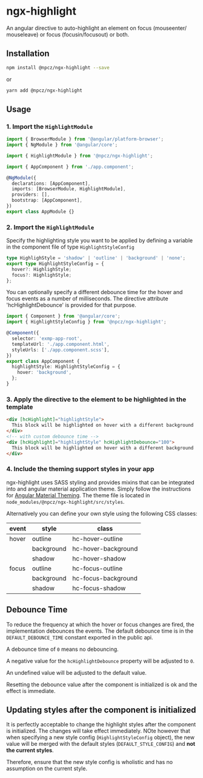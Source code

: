 # ngx-highlight

An angular directive to auto-highlight an element on focus (mouseenter/
mouseleave) or focus (focusin/focusout) or both.

## Installation

```sh
npm install @npcz/ngx-highlight --save
```

or

```sh
yarn add @npcz/ngx-highlight
```

## Usage

### 1. Import the `HighlightModule`

```ts
import { BrowserModule } from '@angular/platform-browser';
import { NgModule } from '@angular/core';

import { HighlightModule } from '@npcz/ngx-highlight';

import { AppComponent } from './app.component';

@NgModule({
  declarations: [AppComponent],
  imports: [BrowserModule, HighlightModule],
  providers: [],
  bootstrap: [AppComponent],
})
export class AppModule {}
```

### 2. Import the `HighlightModule`

Specify the highlighting style you want to be applied by defining a variable in
the component file of type `HighlightStyleConfig`

```ts
type HighlighStyle = 'shadow' | 'outline' | 'background' | 'none';
export type HighlightStyleConfig = {
  hover?: HighlighStyle;
  focus?: HighlighStyle;
};
```

You can optionally specify a different debounce time for the hover and focus
events as a number of milliseconds. The directive attribute 'hcHighlightDebounce'
is provided for that purpose.

```ts
import { Component } from '@angular/core';
import { HighlightStyleConfig } from '@npcz/ngx-highlight';

@Component({
  selector: 'exmp-app-root',
  templateUrl: './app.component.html',
  styleUrls: ['./app.component.scss'],
})
export class AppComponent {
  highlightStyle: HighlightStyleConfig = {
    hover: 'background',
  };
}
```

### 3. Apply the directive to the element to be highlighted in the template

```html
<div [hcHighlight]="highlightStyle">
  This block will be highlighted on hover with a different background
</div>
<!-- with custom debounce time -->
<div [hcHighlight]="highlightStyle" hcHighlightDebounce="100">
  This block will be highlighted on hover with a different background
</div>
```

### 4. Include the theming support styles in your app

ngx-highlight uses SASS styling and provides mixins that can be integrated into
and angular material application theme. Simply follow the instructions for
[Angular Material Theming](https://material.angular.io/guide/theming). The theme
file is located in `node_modules/@npcz/ngx-highlight/src/styles`.

Alternatively you can define your own style using the following CSS classes:

| event | style      | class               |
| ----- | ---------- | ------------------- |
| hover | outline    | hc-hover-outline    |
|       | background | hc-hover-background |
|       | shadow     | hc-hover-shadow     |
| focus | outline    | hc-focus-outline    |
|       | background | hc-focus-background |
|       | shadow     | hc-focus-shadow     |

## Debounce Time

To reduce the frequency at which the hover or focus changes are fired, the
implementation debounces the events. The default debounce time is in the
`DEFAULT_DEBOUNCE_TIME` constant exported in the public api.

A debounce time of `0` means no debouncing.

A negative value for the `hcHighlightDebounce` property will be adjusted to `0`.

An undefined value will be adjusted to the default value.

Resetting the debounce value after the component is initialized is ok and the
effect is immediate.

## Updating styles after the component is initialized

It is perfectly acceptable to change the highlight styles after the component
is initialized. The changes will take effect immediately. NOte however that
when specifying a new style config (`HighlightStyleConfig` object), the new
value will be merged with the default styles (`DEFAULT_STYLE_CONFIG`) and
**not the current styles**.

Therefore, ensure that the new style config is wholistic and has no assumption
on the current style.
